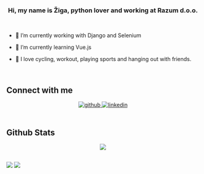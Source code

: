 ### <div align="center">Hi, my name is Žiga, python lover and working at Razum d.o.o.</div>  
  
<br/>  

- 🔭 I’m currently working with Django and Selenium
  

- 🌱 I’m currently learning Vue.js
  

- 🏐 I love cycling, workout, playing sports and hanging out with friends.
  

<br/>  


## Connect with me  
<div align="center">
<a href="https://github.com/ziga12341" target="_blank">
<img src=https://img.shields.io/badge/github-%2324292e.svg?&style=for-the-badge&logo=github&logoColor=white alt=github style="margin-bottom: 5px;" />
</a>
<a href="https://linkedin.com/in/zigapregelj" target="_blank">
<img src=https://img.shields.io/badge/linkedin-%231E77B5.svg?&style=for-the-badge&logo=linkedin&logoColor=white alt=linkedin style="margin-bottom: 5px;" />
</a>
</div>  
  

<br/>  

## Github Stats  
<div align="center"><img src="https://github-readme-stats.vercel.app/api?username=ziga12341&show_icons=true&count_private=true&hide_border=true" align="center" /></div>  

<br/>  

![](https://komarev.com/ghpvc/?ziga12341&color=ff69b4&style=flat-square)
![](https://hit.yhype.me/github/profile?user_id=69034686)
